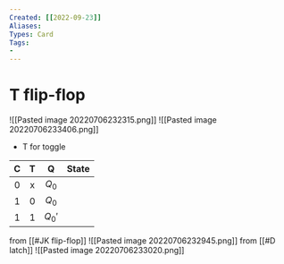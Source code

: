 ```yaml
---
Created: [[2022-09-23]]
Aliases: 
Types: Card
Tags: 
- 
---
```

# T flip-flop
![[Pasted image 20220706232315.png]]
![[Pasted image 20220706233406.png]]
- T for toggle

|  C  |  T  |   Q    | State |
|:---:|:---:|:------:|:-----:|
|  0  |  x  | $Q_0$  |       |
|  1  |  0  | $Q_0$  |       |
|  1  |  1  | $Q_0'$ |       |
from [[#JK flip-flop]]
![[Pasted image 20220706232945.png]]
from [[#D latch]]
![[Pasted image 20220706233020.png]]